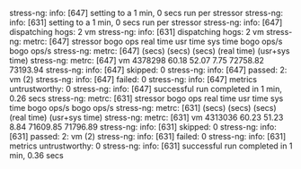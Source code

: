 stress-ng: info:  [647] setting to a 1 min, 0 secs run per stressor
stress-ng: info:  [631] setting to a 1 min, 0 secs run per stressor
stress-ng: info:  [647] dispatching hogs: 2 vm
stress-ng: info:  [631] dispatching hogs: 2 vm
stress-ng: metrc: [647] stressor       bogo ops real time  usr time  sys time   bogo ops/s     bogo ops/s
stress-ng: metrc: [647]                           (secs)    (secs)    (secs)   (real time) (usr+sys time)
stress-ng: metrc: [647] vm              4378298     60.18     52.07      7.75     72758.82       73193.94
stress-ng: info:  [647] skipped: 0
stress-ng: info:  [647] passed: 2: vm (2)
stress-ng: info:  [647] failed: 0
stress-ng: info:  [647] metrics untrustworthy: 0
stress-ng: info:  [647] successful run completed in 1 min, 0.26 secs
stress-ng: metrc: [631] stressor       bogo ops real time  usr time  sys time   bogo ops/s     bogo ops/s
stress-ng: metrc: [631]                           (secs)    (secs)    (secs)   (real time) (usr+sys time)
stress-ng: metrc: [631] vm              4313036     60.23     51.23      8.84     71609.85       71796.89
stress-ng: info:  [631] skipped: 0
stress-ng: info:  [631] passed: 2: vm (2)
stress-ng: info:  [631] failed: 0
stress-ng: info:  [631] metrics untrustworthy: 0
stress-ng: info:  [631] successful run completed in 1 min, 0.36 secs